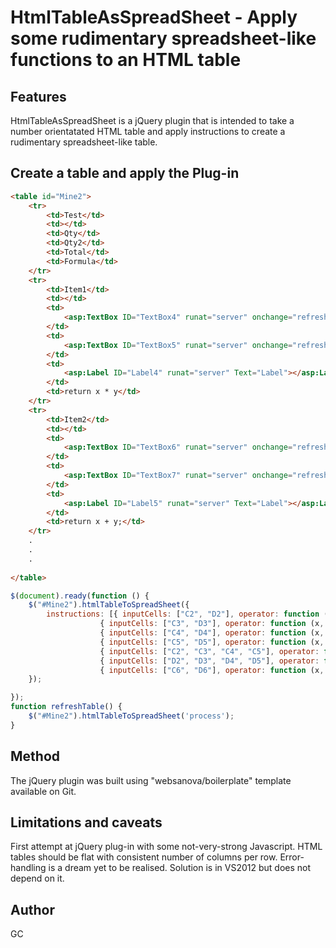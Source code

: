 HtmlTableAsSpreadSheet - Apply some rudimentary spreadsheet-like functions to an HTML table
===========================================================================================

Features
--------
HtmlTableAsSpreadSheet is a jQuery plugin that is intended to take a number orientatated HTML table and apply instructions to create a rudimentary spreadsheet-like table.


Create a table and apply the Plug-in
------------------------------------

```html
<table id="Mine2">
	<tr>
		<td>Test</td>
		<td></td>
		<td>Qty</td>
		<td>Qty2</td>
		<td>Total</td>
		<td>Formula</td>
	</tr>
	<tr>
		<td>Item1</td>
		<td></td>
		<td>
			<asp:TextBox ID="TextBox4" runat="server" onchange="refreshTable();"></asp:TextBox>                                
		</td>
		<td>
			<asp:TextBox ID="TextBox5" runat="server" onchange="refreshTable();"></asp:TextBox>                                
		</td>
		<td>
			<asp:Label ID="Label4" runat="server" Text="Label"></asp:Label>
		</td>
		<td>return x * y</td>
	</tr>
	<tr>
		<td>Item2</td>
		<td></td>
		<td>
			<asp:TextBox ID="TextBox6" runat="server" onchange="refreshTable();"></asp:TextBox>                                
		</td>
		<td>
			<asp:TextBox ID="TextBox7" runat="server" onchange="refreshTable();"></asp:TextBox>                                
		</td>
		<td>
			<asp:Label ID="Label5" runat="server" Text="Label"></asp:Label>
		</td>
		<td>return x + y;</td>
	</tr>
	.
	.
	.
	
</table>
```

```js
$(document).ready(function () {
	$("#Mine2").htmlTableToSpreadSheet({
		instructions: [{ inputCells: ["C2", "D2"], operator: function (x, y) { return x * y; }, outputCell: "E2" },
					{ inputCells: ["C3", "D3"], operator: function (x, y) { return x + y; }, outputCell: "E3" },
					{ inputCells: ["C4", "D4"], operator: function (x, y) { return x - y; }, outputCell: "E4" },
					{ inputCells: ["C5", "D5"], operator: function (x, y) { return x / y; }, outputCell: "E5" },
					{ inputCells: ["C2", "C3", "C4", "C5"], operator: function (x, y) { return x + y; }, outputCell: "C6" },
					{ inputCells: ["D2", "D3", "D4", "D5"], operator: function (x, y) { return x + y; }, outputCell: "D6" },
					{ inputCells: ["C6", "D6"], operator: function (x, y) { return x + y; }, outputCell: "E6" }]
	});

});
function refreshTable() {
	$("#Mine2").htmlTableToSpreadSheet('process');
}
```

Method
------
The jQuery plugin was built using "websanova/boilerplate" template available on Git.


Limitations and caveats
-----------------------
First attempt at jQuery plug-in with some not-very-strong Javascript. HTML tables should be flat with consistent number of columns per row. Error-handling is a dream yet to be realised. Solution is in VS2012 but does not depend on it.

Author
------
GC